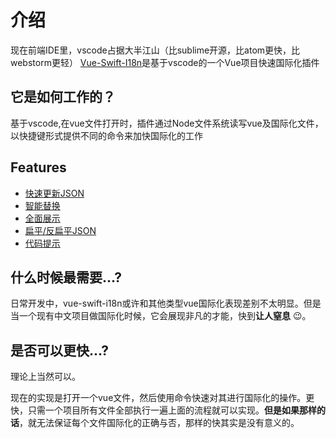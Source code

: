 # 介绍
现在前端IDE里，vscode占据大半江山（比sublime开源，比atom更快，比webstorm更轻）
[Vue-Swift-I18n](https://marketplace.visualstudio.com/items?itemName=RichieChoo.vue-swift-i18n&ssr=false#overview)是基于vscode的一个Vue项目快速国际化插件


## 它是如何工作的？
基于vscode,在vue文件打开时，插件通过Node文件系统读写vue及国际化文件，以快捷键形式提供不同的命令来加快国际化的工作

## Features

* [快速更新JSON](../guide/update-i18n.md)
* [智能替换](../guide/swift-i18n.md)
* [全面展示](../guide/show-i18n.md)
* [扁平/反扁平JSON](../guide/flat.md)
* [代码提示](../guide/snippets)

## 什么时候最需要...?

日常开发中，vue-swift-i18n或许和其他类型vue国际化表现差别不太明显。但是当一个现有中文项目做国际化时候，它会展现非凡的才能，快到**让人窒息** :wink:。

## 是否可以更快...?
理论上当然可以。

现在的实现是打开一个vue文件，然后使用命令快速对其进行国际化的操作。更快，只需一个项目所有文件全部执行一遍上面的流程就可以实现。**但是如果那样的话**，就无法保证每个文件国际化的正确与否，那样的快其实是没有意义的。
